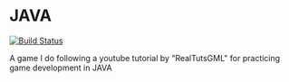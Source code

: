 # JAVA

[![Build Status](https://travis-ci.org/joemccann/dillinger.svg?branch=master)](https://travis-ci.org/joemccann/dillinger)

A game I do following a youtube tutorial by "RealTutsGML" for practicing game development in JAVA 
